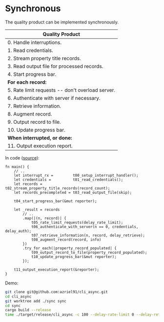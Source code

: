 # Synchronous

The quality product can be implemented synchronously.

| Quality Product                                   |
| ------------------------------------------------- |
|  0. Handle interruptions.                         |
|  1. Read credentials.                             |
|  2. Stream property title records.                |
|  3. Read output file for processed records.       |
|  4. Start progress bar.                           |
| **For each record:**                              |
|  5. Rate limit requests -- don't overload server. |
|  6. Authenticate with server if necessary.        |
|  7. Retrieve information.                         |
|  8. Augment record.                               |
|  9. Output record to file.                        |
| 10. Update progress bar.                          |
| **When interrupted, or done:**                    |
| 11. Output execution report.                      |

In code ([source](https://github.com/azriel91/cli_async/blob/sync/src/main.rs#L119)):

```rust,ignore
fn main() {
    // ..
    let interrupt_rx =         t00_setup_interrupt_handler();
    let credentials =          t01_read_credentials();
    let records =              t02_stream_property_title_records(record_count);
    let records_precompleted = t03_read_output_file(skip);

    t04_start_progress_bar(&mut reporter);

    let _result = records
        // ..
        .map(|(n, record)| {
            t05_rate_limit_requests(delay_rate_limit);
            t06_authenticate_with_server(n == 0, credentials, delay_auth);
            t07_retrieve_information(n, record, delay_retrieve);
            t08_augment_record(record, info)
        })
        .try_for_each(|property_record_populated| {
            t09_output_record_to_file(property_record_populated);
            t10_update_progress_bar(&mut reporter);
        });

    t11_output_execution_report(&reporter);
}
```

Demo:

```bash
git clone git@github.com:azriel91/cli_async.git
cd cli_async
git worktree add ./sync sync
cd sync
cargo build --release
time ./target/release/cli_async -c 100 --delay-rate-limit 0 --delay-retrieve 1
```
